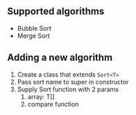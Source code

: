 ## Supported algorithms

- Bubble Sort
- Merge Sort

## Adding a new algorithm

1. Create a class that extends `Sort<T>`
2. Pass sort name to super in constructor
3. Supply Sort function with 2 params
   1. array: T[]
   2. compare function
